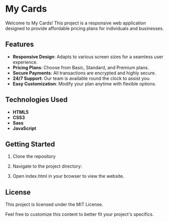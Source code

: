 # My Cards

Welcome to My Cards! This project is a responsive web application designed to provide affordable pricing plans for individuals and businesses.

## Features

- **Responsive Design**: Adapts to various screen sizes for a seamless user experience.
- **Pricing Plans**: Choose from Basic, Standard, and Premium plans.
- **Secure Payments**: All transactions are encrypted and highly secure.
- **24/7 Support**: Our team is available round the clock to assist you.
- **Easy Customization**: Modify your plan anytime with flexible options.

## Technologies Used

- **HTML5**
- **CSS3**
- **Sass**
- **JavaScript**

## Getting Started

1. Clone the repository

2. Navigate to the project directory:

3. Open index.html in your browser to view the website.

## License

This project is licensed under the MIT License.

Feel free to customize this content to better fit your project's specifics.
